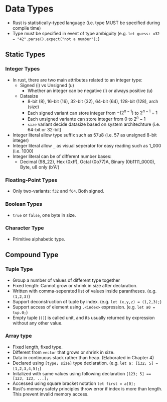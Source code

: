 # Data Types

- Rust is statistically-typed language (i.e. type MUST be specified during compile time)
- Type must be specified in event of type ambiguity (e.g. `let guess: u32 = "42".parse().expect("not a number");`)

## Static Types

### Integer Types

- In rust, there are two main attributes related to an integer type:
    - Signed (i) vs Unsigned (u)
        - Whether an integer can be negative (i) or always positive (u)
    - Datasize
        - 8-bit (8), 16-bit (16), 32-bit (32), 64-bit (64), 128-bit (128), arch (size)
        - Each signed variant can store integer from $-(2^{n-1})$ to $2^{n-1}-1$
        - Each unsigned variante can store integer from $0$ to $2^n-1$
        - `size` variant decide datasize based on system architechture (i.e. 64-bit or 32-bit)
- Integer literal allow type suffix such as 57u8 (i.e. 57 as unsigned 8-bit integer)
- Integer literal allow `_` as visual seperator for easy reading such as 1_000 (i.e. 1000)
- Integer literal can be of different number bases:
    - Decimal (98_22), Hex (0xff), Octal (0o77)A, Binary (0b1111_0000), Byte, u8 only (b'A')

### Floating-Point Types

- Only two-variants: `f32` and `f64`. Both signed.

### Boolean Types

- `true` or `false`, one byte in size.

### Character Type

- Primitive alphabetic type.

## Compound Type

### Tuple Type

- Group a number of values of different type together
- Fixed length: Cannot grow or shrink in size after declaration.
- Written with comma-seperated list of values inside parantheses. (e.g. `(1,2,3)`)
- Support deconstruction of tuple by index. (e.g. `let (x,y,z) = (1,2,3);`)
- Support access of element using `.<index>` expression. (e.g. `let a0 = tup.0;`)
- Empty tuple (`()`) is called unit, and its usually returned by expression without any other value.

### Array type

- Fixed length, fixed type.
- Different from `vector` that grows or shrink in size.
- Data in continuous stack rather than heap. (Elaborated in Chapter 4)
- Declared using `[type; size]` type declaration. (e.g. `let a: [i32; 5] = [1,2,3,4,5];`)
- Initalized with same values using following declaration `[123; 5] == [123, 123, ...];`
- Accessed using square bracket notation `let first = a[0];`
- Rust's memory safety principles throw error if index is more than length. This prevent invalid memory access.
